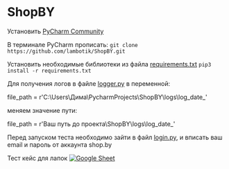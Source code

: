 # ShopBY

Установить [PyCharm Community](https://www.jetbrains.com/ru-ru/pycharm/download/#section=windows) 

В терминале PyCharm прописать: ```git clone https://github.com/lambotik/ShopBY.git```

Установить необходимые библиотеки из файла [requirements.txt](https://github.com/lambotik/ShopBY/blob/main/requirements.txt) ```pip3 install -r requirements.txt```

Для получения логов в файле [logger.py](https://github.com/lambotik/ShopBY/blob/main/utilities/logger.py) в переменной:

file_path = r'C:\Users\Дима\PycharmProjects\ShopBY\logs\log_date_'

меняем значение пути:

file_path = r'Ваш путь до проекта\ShopBY\logs\log_date_'

Перед запуском теста необходимо зайти в файл [login.py](https://github.com/lambotik/ShopBY/blob/main/login.py), и вписать ваш email и пароль от аккаунта shop.by

Тест кейс для лапок [![Google Sheet](https://img.shields.io/badge/-GoogleSheet-090909?style=plastic&logo=EXCEL&logoColor=47C5FB)](https://docs.google.com/spreadsheets/d/1mS0bQsnpViVUJp4i8IBH_A3Bjo1jRs8nsKtxFWWDyVE/edit?usp=share_link)
